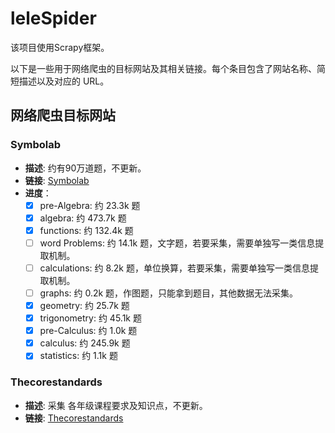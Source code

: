 # leleSpider

该项目使用Scrapy框架。

以下是一些用于网络爬虫的目标网站及其相关链接。每个条目包含了网站名称、简短描述以及对应的 URL。

## 网络爬虫目标网站

### Symbolab
- **描述**: 约有90万道题，不更新。
- **链接**: [Symbolab](https://www.symbolab.com/popular-pre-algebra)
- **进度**：
  - [x] pre-Algebra: 约 23.3k 题
  - [x] algebra: 约 473.7k 题
  - [x] functions: 约 132.4k 题
  - [ ] word Problems: 约 14.1k 题，文字题，若要采集，需要单独写一类信息提取机制。
  - [ ] calculations: 约 8.2k 题，单位换算，若要采集，需要单独写一类信息提取机制。
  - [ ] graphs: 约 0.2k 题，作图题，只能拿到题目，其他数据无法采集。
  - [x] geometry: 约 25.7k 题
  - [x] trigonometry: 约 45.1k 题
  - [x] pre-Calculus: 约 1.0k 题
  - [x] calculus: 约 245.9k 题
  - [x] statistics: 约 1.1k 题

### Thecorestandards
- **描述**: 采集 各年级课程要求及知识点，不更新。
- **链接**: [Thecorestandards](www.thecorestandards.org)
